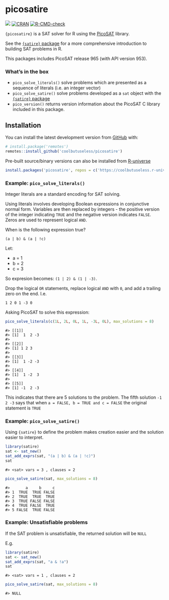
<!-- README.md is generated from README.Rmd. Please edit that file -->

# picosatire

<!-- badges: start -->

![](https://img.shields.io/badge/cool-useless-green.svg)
[![CRAN](https://www.r-pkg.org/badges/version/picosatire)](https://CRAN.R-project.org/package=picosatire)
[![R-CMD-check](https://github.com/coolbutuseless/picosatire-dev/actions/workflows/R-CMD-check.yaml/badge.svg)](https://github.com/coolbutuseless/picosatire-dev/actions/workflows/R-CMD-check.yaml)
<!-- badges: end -->

`{picosatire}` is a SAT solver for R using the
[PicoSAT](https://fmv.jku.at/picosat/) library.

See the [`{satire}` package](https://github.com/coolbutuseless/satire)
for a more comprehensive introduction to building SAT problems in R.

This packages includes PicoSAT release 965 (with API version 953).

### What’s in the box

- `pico_solve_literals()` solve problems which are presented as a
  sequence of literals (i.e. an integer vector)
- `pico_solve_satire()` solve problems developed as a `sat` object with
  the [`{satire}` package](https://github.com/coolbutuseless/satire)
- `pico_version()` returns version information about the PicoSAT C
  library included in this package.

## Installation

<!-- This package can be installed from CRAN -->

<!-- ``` r -->

<!-- install.packages('picosatire') -->

<!-- ``` -->

You can install the latest development version from
[GitHub](https://github.com/coolbutuseless/picosatire) with:

``` r
# install.package('remotes')
remotes::install_github('coolbutuseless/picosatire')
```

Pre-built source/binary versions can also be installed from
[R-universe](https://r-universe.dev)

``` r
install.packages('picosatire', repos = c('https://coolbutuseless.r-universe.dev', 'https://cloud.r-project.org'))
```

### Example: `pico_solve_literals()`

Integer literals are a standard encoding for SAT solving.

Using literals involves developing Boolean expressions in conjunctive
normal form. Variables are then replaced by integers - the positive
version of the integer indicating `TRUE` and the negative version
indicates `FALSE`. Zeros are used to represent logical `AND`.

When is the following expression true?

`(a | b) & (a | !c)`

Let:

- a = 1
- b = 2
- c = 3

So expresion becomes: `(1 | 2) & (1 | -3)`.

Drop the logical `OR` statements, replace logical `AND` with `0`, and
add a trailing zero on the end. I.e.

`1 2 0 1 -3 0`

Asking PicoSAT to solve this expression:

``` r
pico_solve_literals(c(1L, 2L, 0L, 1L, -3L, 0L), max_solutions = 8)
```

    #> [[1]]
    #> [1]  1  2 -3
    #> 
    #> [[2]]
    #> [1] 1 2 3
    #> 
    #> [[3]]
    #> [1]  1 -2 -3
    #> 
    #> [[4]]
    #> [1]  1 -2  3
    #> 
    #> [[5]]
    #> [1] -1  2 -3

This indicates that there are 5 solutions to the problem. The fifth
solution `-1 2 -3` says that when `a = FALSE, b = TRUE and c = FALSE`
the original statement is `TRUE`

### Example: `pico_solve_satire()`

Using `{satire}` to define the problem makes creation easier and the
solution easier to interpret.

``` r
library(satire)
sat <- sat_new()
sat_add_exprs(sat, "(a | b) & (a | !c)")
sat
```

    #> <sat> vars = 3 , clauses = 2

``` r
pico_solve_satire(sat, max_solutions = 8)
```

    #>       a     b     c
    #> 1  TRUE  TRUE FALSE
    #> 2  TRUE  TRUE  TRUE
    #> 3  TRUE FALSE FALSE
    #> 4  TRUE FALSE  TRUE
    #> 5 FALSE  TRUE FALSE

### Example: Unsatisfiable problems

If the SAT problem is unsatisfiable, the returned solution will be
`NULL`

E.g.

``` r
library(satire)
sat <- sat_new()
sat_add_exprs(sat, "a & !a")
sat
```

    #> <sat> vars = 1 , clauses = 2

``` r
pico_solve_satire(sat, max_solutions = 8)
```

    #> NULL
